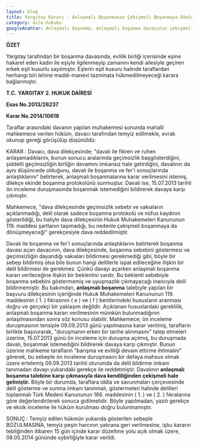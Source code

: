 ```yaml
---
layout: blog
title: Yargıtay Kararı - Anlaşmalı Boşanmanın Çekişmeli Boşanmaya Dönüşmesi
category: aile-hukuku
googleAnahtar: Anlaşmalı boşanma, anlaşmalı boşanma davasının çekişmeli boşanma davasına dönüşmesi, avukat, Avukat Baran Doğan
---
```

**ÖZET**

Yargıtay tarafından bir boşanma davasında, evlilik birliği içerisinde eşine hakaret eden kadın ile eşiyle ilgilenmeyip zamanını kendi ailesiyle geçiren erkek eşit kusurlu sayılmıştır. Eşlerin eşit kusuru halinde taraflardan herhangi biri lehine maddi-manevi tazminata hükmedilmeyeceği karara bağlanmıştır.

**T.C.**
**YARGITAY**
**2. HUKUK DAİRESİ**

**Esas No.2013/26237**

**Karar No.2014/10618**

Taraflar arasındaki davanın yapılan muhakemesi sonunda mahalli mahkemece verilen hüküm, davacı tarafından temyiz edilmekle, evrak okunup gereği görüşülüp düşünüldü:

KARAR : Davacı, dava dilekçesinde; "davalı ile fikren ve ruhen anlaşamadıklarını, bunun sonucu aralarında geçimsizlik başgösterdiğini, şiddetli geçimsizliğin birliğin devamını imkansız hale getirdiğini, davalının da aynı düşüncede olduğunu, davalı ile boşanma ve fer'i sonuçlarında anlaştıklarını" belirterek, anlaşmalı boşanmalarına karar verilmesini istemiş, dilekçe ekinde boşanma protokolünü sunmuştur. Davalı ise, 15.07.2013 tarihli ön inceleme duruşmasında boşanmak istemediğini bildirerek davaya karşı çıkmıştır.

Mahkemece, "dava dilekçesinde geçimsizlik sebebi ve vakıaların açıklanmadığı, delil olarak sadece boşanma protokolü ve nüfus kaydının gösterildiği, bu haliyle dava dilekçesinin Hukuk Muhakemeleri Kanununun 119. maddesi şartlanın taşımadığı, bu nedenle çekişmeli boşanmaya da dönüşmeyeceği" gerekçesiyle dava reddedilmiştir.

Davalı ile boşanma ve fer'i sonuçlarında anlaştıklarını belirterek boşanma davası açan davacının, dava dilekçesinde, boşanma sebebini göstermesi ve geçimsizliğin dayandığı vakıaları bildirmesi gerekmediği gibi, böyle bir sebep bildirmiş olsa bile bunun hangi delillerle ispat edileceğine ilişkin bir delil bildirmesi de gerekmez. Çünkü davayı açarken anlaşmalı boşanma kararı verileceğine ilişkin bir beklentisi vardır. Bu beklenti sebebiyle boşanma sebebini göstermemiş ve uyuşmazlık çıkmayacağı inancıyla delil bildirmemiştir. Bu bakımdan, **anlaşmalı boşanma** talebiyle yapılan bir başvuru dilekçesinin içeriğinde Hukuk Muhakemeleri Kanununun 119. maddesinin ( 1. ) fıkrasının ( e ) ve ( f ) bentlerindeki hususların aranması doğru ve gerçekçi bir yaklaşım değildir. Açıklanan hususlardaki gereklilik, anlaşmalı boşanma kararı verilmesinin mümkün bulunmadığının anlaşılmasından sonra söz konusu olabilir. Mahkemece; ön inceleme duruşmasının tensiple 09.09.2013 günü yapılmasına karar verilmiş, tarafların birlikte başvurarak, "duruşmanın erken bir tarihe alınmasını" talep etmeleri üzerine, 15.07.2013 günü ön inceleme için duruşma açılmış, bu duruşmada davalı, boşanmak istemediğini bildirerek davaya karşı çıkmıştır. Bunun üzerine mahkeme tarafların "barışma ve evliliği devam ettirme ihtimalini" görerek, bu sebeple ön inceleme duruşmasını bir defaya mahsus olmak üzere ertelemiş 09.09.2013 tarihli oturumda da delil bildirme imkanı tanımadan davayı yukarıdaki gerekçe ile reddetmiştir. Davalının **anlaşmalı boşanma talebine karşı çıkmasıyla dava kendiliğinden çekişmeli hale gelmiştir.** Böyle bir durumda, taraflara iddia ve savunmaları çerçevesinde delil gösterme ve sunma imkanı tanınmalı, göstermeleri halinde delilleri toplanmalı Türk Medeni Kanununun 166. maddesinin ( 1. ) ve ( 2. ) fıkralarına göre değerlendirilerek sonuca gidilmelidir. Böyle yapılmadan, yazılı gerekçe ve eksik inceleme ile hüküm kurulması doğru bulunmamıştır.

SONUÇ : Temyiz edilen hükmün yukarıda gösterilen sebeple BOZULMASINA, temyiz peşin harcının yatırana geri verilmesine, işbu kararın tebliğinden itibaren 15 gün içinde karar düzeltme yolu açık olmak üzere, 08.05.2014 gününde oybirliğiyle karar verildi.
